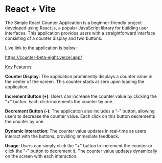# React + Vite
The Simple React Counter Application is a beginner-friendly project developed using React.js, a popular JavaScript library for building user interfaces. This application provides users with a straightforward interface consisting of a counter display and two buttons.

Live link to the application is below:

https://counter-beta-eight.vercel.app/


Key Features:

**Counter Display**: The application prominently displays a counter value in the center of the screen. This counter starts at zero upon loading the application.

**Increment Button (+)**: Users can increase the counter value by clicking the "+" button. Each click increments the counter by one.

**Decrement Button (-)**: The application also includes a "-" button, allowing users to decrease the counter value. Each click on this button decrements the counter by one.

**Dynamic Interaction**: The counter value updates in real-time as users interact with the buttons, providing immediate feedback.

**Usage**:
Users can simply click the "+" button to increment the counter or click the "-" button to decrement it. The counter value updates dynamically on the screen with each interaction.
